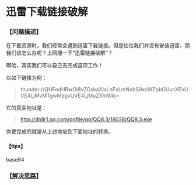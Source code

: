 # 迅雷下载链接破解
### 【问题描述】

在下载资源时，我们经常会遇到迅雷下载链接。但是往往我们并没有安装迅雷，那我们该怎么办呢？上网搜一下“迅雷链接破解”？

啊哈，其实我们可以自己去完成这项工作！

以如下链接为例：

>  thunder://QUFodHRwOi8vZGxkaXIxLnFxLmNvbS9xcWZpbGUvcXEvUVE4LjMvMTgwMzgvUVE4LjMuZXhlWlo=

它的真实地址是：

>  http://dldir1.qq.com/qqfile/qq/QQ8.3/18038/QQ8.3.exe

你要完成的就是从上述地址到下面地址的转换。



#### 【tips】

base64



### 【[解决思路](solution.md)】

